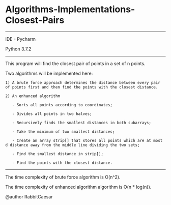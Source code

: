 # Algorithms-Implementations-Closest-Pairs

---------------------------------------------------------------------------------------------------------------------------

IDE - Pycharm 

Python 3.7.2

---------------------------------------------------------------------------------------------------------------------------

This program will find the closest pair of points in a set of n points.

Two algorithms will be implemented here:

    1) A brute force approach determines the distance between every pair of points first and then find the points with the closest distance.
    
    2) An enhanced algorithm

       - Sorts all points according to coordinates;

       - Divides all points in two halves;

       - Recursively finds the smallest distances in both subarrays;

       - Take the minimum of two smallest distances;

       - Create an array strip[] that stores all points which are at most d distance away from the middle line dividing the two sets;

       - Find the smallest distance in strip[];

       - Find the points with the closest distance.

---------------------------------------------------------------------------------------------------------------------------

The time complexity of brute force algorithm is O(n^2).

The time complexity of enhanced algorithm algorithm is O(n * log(n)).

@author RabbitCaesar
